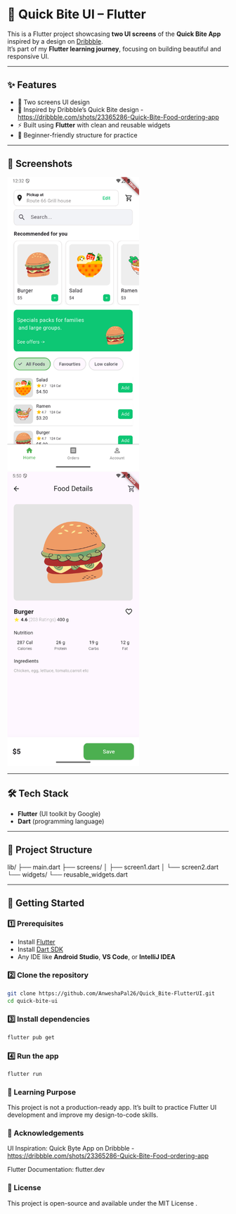 # 🍔 Quick Bite UI – Flutter  

This is a Flutter project showcasing **two UI screens** of the **Quick Bite App** inspired by a design on [Dribbble](https://dribbble.com/).  
It’s part of my **Flutter learning journey**, focusing on building beautiful and responsive UI.  

---

## ✨ Features
- 📱 Two screens UI design  
- 🎨 Inspired by Dribbble’s Quick Bite design  - https://dribbble.com/shots/23365286-Quick-Bite-Food-ordering-app
- ⚡ Built using **Flutter** with clean and reusable widgets  
- 🚀 Beginner-friendly structure for practice  

---

## 📸 Screenshots  
 
<p>
  <img src="assets/screenshots/home.png" width="300" style="margin-right: 20px;"/>
  <img src="assets/screenshots/product.png" width="300"/>
</p>

---

## 🛠️ Tech Stack
- **Flutter** (UI toolkit by Google)  
- **Dart** (programming language)  

---

## 📂 Project Structure
lib/
├── main.dart
├── screens/
│ ├── screen1.dart
│ └── screen2.dart
└── widgets/
└── reusable_widgets.dart


---

## 🚀 Getting Started  

### 1️⃣ Prerequisites
- Install [Flutter](https://docs.flutter.dev/get-started/install)  
- Install [Dart SDK](https://dart.dev/get-dart)  
- Any IDE like **Android Studio**, **VS Code**, or **IntelliJ IDEA**  

### 2️⃣ Clone the repository
```bash
git clone https://github.com/AnweshaPal26/Quick_Bite-FlutterUI.git
cd quick-bite-ui
```

### 3️⃣ Install dependencies
```bash
flutter pub get
```

### 4️⃣ Run the app
``` bash
flutter run
```

### 📖 Learning Purpose

This project is not a production-ready app.
It’s built to practice Flutter UI development and improve my design-to-code skills.

### 🙌 Acknowledgements

UI Inspiration: Quick Byte App on Dribbble - https://dribbble.com/shots/23365286-Quick-Bite-Food-ordering-app

Flutter Documentation: flutter.dev

### 📜 License

This project is open-source and available under the MIT License
.





